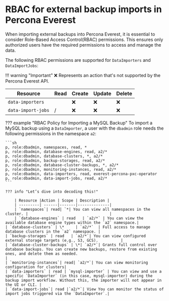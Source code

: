 # RBAC for external backup imports in Percona Everest

When importing external backups into Percona Everest, it is essential to consider Role-Based Access Control(RBAC) permissions. This ensures only authorized users have the required permissions to access and manage the data.


The following RBAC permissions are supported for `DataImporters` and `DataImportJobs`:


!!! warning "Important"
    :x: Represents an action that's not supported by the Percona Everest API.

|**Resource**| **Read**| **Create**| **Update**|**Delete**|
|------------|---------|-----------|-----------|----------|
| `data-importers`|<name>| :x:|:x: | :x:|
| `data-import-jobs`|<namespace>/<db name>| :x:|:x: | :x:|


??? example "RBAC Policy for Importing a MySQL Backup"
    To import a MySQL backup using a `DataImporter`, a user with the `dbadmin` role needs the following permissions in the namespace `a2`:

    ```sh
    p, role:dbadmin, namespaces, read, *
    p, role:dbadmin, database-engines, read, a2/*
    p, role:dbadmin, database-clusters, *, a2/*
    p, role:dbadmin, backup-storages, read, a2/*
    p, role:dbadmin, database-cluster-backups, *, a2/*
    p, role:dbadmin, monitoring-instances, read, a2/*
    p, role:dbadmin, data-importers, read, everest-percona-pxc-operator
    p, role:dbadmin, data-import-jobs, read, a2/*
    ```

    ??? info "Let’s dive into decoding this!"

        | Resource |Action | Scope | Description |
        | ---------| ------|-------|--------------|
        | `namespaces`| read| `*| You can view all namespaces in the cluster. |                                    |
        | `database-engines` | read   | `a2/*` | You can view the available database engine types within the `a2` namespace.|
    | `database-clusters` | \*     | `a2/*`  | Full access to manage database clusters in the `a2` namespace. |
    | `backup-storages` | read   | `a2/*`| You can view configured external storage targets (e.g., S3, GCS).          |
    | `database-cluster-backups` | \*| `a2/*`| Grants full control over database backups. You can create new backups, restore from existing ones, and delete them as needed.                                             |
    | `monitoring-instances`| read| `a2/*`| You can view monitoring configuration for clusters|
    | `data-importers` | read | `mysql-importer` | You can view and use a specific `DataImporter` (in this case, mysql-importer) during the backup import workflow. Without this, the importer will not appear in the UI or CLI. |
    | `data-import-jobs`| read |`a2/*`| View You can monitor the status of import jobs triggered via the `DataImporter`.|

